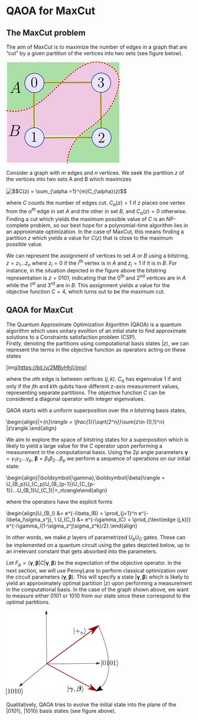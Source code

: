 # QAOA for MaxCut

## The MaxCut problem 

The aim of MaxCut is to maximize the number of edges in a graph that are “cut” by a given partition of the vertices into two sets (see figure below).

![maximum cut example](./images/qaoa_maxcut_partition.png)

Consider a graph with $m$ edges and $n$ vertices. We seek the partition $z$ of the vertices into two sets A and B which maximizes

<img src="http://www.sciweavers.org/tex2img.php?eq=%24%24C%28z%29%20%3D%20%5Csum_%7B%5Calpha%20%3D1%7D%5E%7Bm%7DC_%7B%5Calpha%7D%28z%29%24%24&bc=White&fc=Black&im=jpg&fs=12&ff=modern&edit=0" align="center" border="0" alt="$$C(z) = \sum_{\alpha =1}^{m}C_{\alpha}(z)$$" width="143" height="21" />

where $C$ counts the number of edges cut. $C_\alpha(z)=1$ if $z$ places one vertex from the
$\alpha^\text{th}$ edge in set $A$ and the other in set $B$, and $C_\alpha(z)=0$ otherwise.
Finding a cut which yields the maximum possible value of $C$ is an NP-complete problem, so our best hope for a
polynomial-time algorithm lies in an approximate optimization.
In the case of MaxCut, this means finding a partition $z$ which
yields a value for $C(z)$ that is close to the maximum possible value.

We can represent the assignment of vertices to set $A$ or $B$ using a bitstring,
$z=z_1...z_n$ where $z_i=0$ if the $i^\text{th}$ vertex is in $A$ and
$z_i = 1$ if it is in $B$. For instance,
in the situation depicted in the figure above the bitstring representation is $z=0101\text{,}$
indicating that the $0^{\text{th}}$ and $2^{\text{nd}}$ vertices are in $A$
while the $1^{\text{st}}$ and $3^{\text{rd}}$ are in
$B$. This assignment yields a value for the objective function
$C=4$, which turns out to be the maximum cut.

## QAOA for MaxCut

The Quantum Approximate Optimization Algorithm (QAOA) is a quantum algorithm which uses unitary evoltion of an intial state to find approximate solutions to a Constraints satisfaction problem (CSP).<br>
Firstly, denoting the partitions using computational basis states $|z\rangle$, we can represent the terms in the
objective function as operators acting on these states

[img]https://bit.ly/2MByHhj[/img]

where the $\alpha\text{th}$ edge is between vertices $(j,k)$.
$C_\alpha$ has eigenvalue 1 if and only if the $j\text{th}$ and $k\text{th}$
qubits have different z-axis measurement values, representing separate partitions.
The objective function $C$ can be considered a diagonal operator with integer eigenvalues.

QAOA starts with a uniform superposition over the $n$ bitstring basis states,

\begin{align}|+_{n}\rangle = \frac{1}{\sqrt{2^n}}\sum_{z\in \{0,1\}^n} |z\rangle.\end{align}


We aim to explore the space of bitstring states for a superposition which is likely to yield a
large value for the $C$ operator upon performing a measurement in the computational basis.
Using the $2p$ angle parameters
$\boldsymbol{\gamma} = \gamma_1\gamma_2...\gamma_p$, $\boldsymbol{\beta} = \beta_1\beta_2...\beta_p$
we perform a sequence of operations on our initial state:

\begin{align}|\boldsymbol{\gamma},\boldsymbol{\beta}\rangle = U_{B_p}U_{C_p}U_{B_{p-1}}U_{C_{p-1}}...U_{B_1}U_{C_1}|+_n\rangle\end{align}

where the operators have the explicit forms

\begin{align}U_{B_l} &= e^{-i\beta_lB} = \prod_{j=1}^n e^{-i\beta_l\sigma_x^j}, \\
  U_{C_l} &= e^{-i\gamma_lC} = \prod_{\text{edge (j,k)}} e^{-i\gamma_l(1-\sigma_z^j\sigma_z^k)/2}.\end{align}

In other words, we make $p$ layers of parametrized $U_bU_C$ gates.
These can be implemented on a quantum circuit using the gates depicted below, up to an irrelevant constant
that gets absorbed into the parameters.

Let $F_p = \langle \boldsymbol{\gamma},
\boldsymbol{\beta} | C | \boldsymbol{\gamma},\boldsymbol{\beta} \rangle$ be the expectation of the objective operator.
In the next section, we will use PennyLane to perform classical optimization
over the circuit parameters $(\boldsymbol{\gamma}, \boldsymbol{\beta})$.
This will specify a state $|\boldsymbol{\gamma},\boldsymbol{\beta}\rangle$ which is
likely to yield an approximately optimal partition $|z\rangle$ upon performing a measurement in the
computational basis.
In the case of the graph shown above, we want to measure either 0101 or 1010 from our state since these correspond to
the optimal partitions.

![QAOA optimal state](./images/qaoa_optimal_state.png)

Qualitatively, QAOA tries to evolve the initial state into the plane of the
$|0101\rangle$, $|1010\rangle$ basis states (see figure above).


